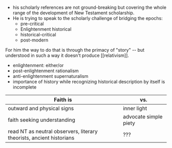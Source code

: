 - his scholarly references are not ground-breaking but covering the whole range of the development of New Testament scholarship.
- He is trying to speak to the scholarly challenge of bridging the epochs:
	- pre-critical
	- Enlightenment historical
	- historical-critical
	- post-modern

For him the way to do that is through the primacy of "story" -- but understood in such a way it doesn't produce [[relativism]].

- enlightenment: either/or
- post-enlightenment rationalism
- anti-enlightenment supernaturalism
- importance of history while recognizing historical description by itself is incomplete

| Faith is   | vs.   |
| --- | --- |
|outward and physical signs | inner light | |
| faith seeking understanding | advocate simple piety |
| read NT as neutral observers, literary theorists, ancient historians | ??? |

